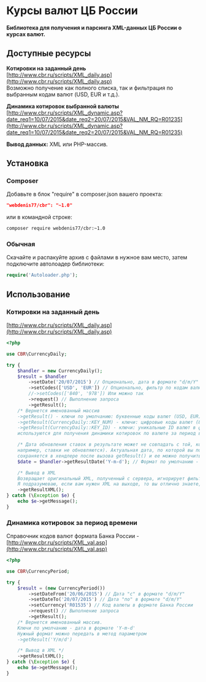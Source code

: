 # Курсы валют ЦБ России
**Библиотека для получения и парсинга XML-данных ЦБ России о курсах валют.**

## Доступные ресурсы
**Котировки на заданный день**  
[http://www.cbr.ru/scripts/XML_daily.asp](http://www.cbr.ru/scripts/XML_daily.asp)  
Возможно получение как полного списка, так и фильтрация по выбранным кодам валют (USD, EUR и т.д.).  

**Динамика котировок выбранной валюты**  
[http://www.cbr.ru/scripts/XML_dynamic.asp?date_req1=10/07/2015&date_req2=20/07/2015&VAL_NM_RQ=R01235](http://www.cbr.ru/scripts/XML_dynamic.asp?date_req1=10/07/2015&date_req2=20/07/2015&VAL_NM_RQ=R01235)

**Вывод данных:** XML или PHP-массив.

## Установка
### Composer
Добавьте в блок "require" в composer.json вашего проекта:
```json
"webdenis77/cbr": "~1.0"
```
или в командной строке:
```sh
composer require webdenis77/cbr:~1.0
```

### Обычная
Скачайте и распакуйте архив с файлами в нужное вам место, затем подключите автолоадер библиотеки:
```php
require('Autoloader.php');
```

## Использование
### Котировки на заданный день
[http://www.cbr.ru/scripts/XML_daily.asp](http://www.cbr.ru/scripts/XML_daily.asp)  
```php
<?php

use CBR\CurrencyDaily;

try {
    $handler = new CurrencyDaily();
    $result = $handler
        ->setDate('20/07/2015') // Опционально, дата в формате "d/m/Y"
        ->setCodes(['USD', 'EUR']) // Опционально, фильтр по кодам валют
        //->setCodes(['840', '978']) Или можно так
        ->request() // Выполнение запроса
        ->getResult();
    /* Вернется именованный массив
    ->getResult() - ключи по умолчанию: буквенные коды валют (USD, EUR)
    ->getResult(CurrencyDaily::KEY_NUM) - ключи: цифровые коды валют (840, 978)
    ->getResult(CurrencyDaily::KEY_ID) - ключи: уникальные ID валют в формате Банка России,
    используются для получения динамики котировок по валюте за период времени */

    /* Дата обновления ставок в результате может не совпадать с той, которую вы указали (по выходным дням,
    например, ставки не обновляются). Актуальная дата, по которой вы получили информацию
    сохраняется в хендлере после вызова getResult() и ее можно получить так */
    $date = $handler->getResultDate('Y-m-d'); // Формат по умолчанию - 'Y-m-d'

    /* Вывод в XML
    Возвращает оригинальный XML, полученный с сервера, игнорирует фильтр по кодам валют.
    Я подразумеваю, если вам нужен XML на выходе, то вы отлично знаете, что с ним делать */
    ->getResultXML();
} catch (\Exception $e) {
	echo $e->getMessage();
}
```

### Динамика котировок за период времени
Справочник кодов валют формата Банка России - [http://www.cbr.ru/scripts/XML_val.asp](http://www.cbr.ru/scripts/XML_val.asp)
```php
<?php

use CBR\CurrencyPeriod;

try {
    $result = (new CurrencyPeriod())
    	->setDateFrom('20/06/2015') // Дата "c" в формате "d/m/Y"
    	->setDateTo('20/07/2015') // Дата "по" в формате "d/m/Y"
    	->setCurrency('R01535') // Код валюты в формате Банка России
    	->request() // Выполнение запроса
    	->getResult();
    /* Вернется именованный массив.
    Ключи по умолчанию - дата в формате 'Y-m-d'
    Нужный формат можно передать в метод параметром
    ->getResult('Y/m/d')

    /* Вывод в XML */
    ->getResultXML();
} catch (\Exception $e) {
	echo $e->getMessage();
}
```